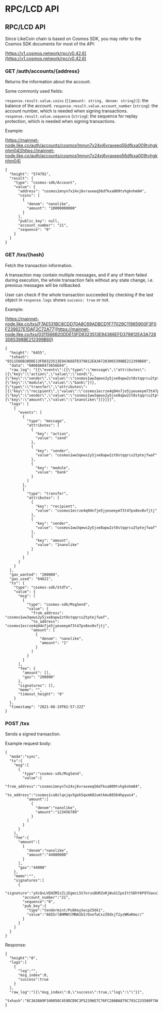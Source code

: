 # RPC/LCD API

## RPC/LCD API

Since LikeCoin chain is based on Cosmos SDK, you may refer to the Cosmos SDK documents for most of the API:

[https://v1.cosmos.network/rpc/v0.42.6](https://v1.cosmos.network/rpc/v0.42.6)

### GET /auth/accounts/{address}

Returns the information about the account.

Some commonly used fields:

`response.result.value.coins` (`[{amount: string, denom: string}]`): the balance of the account. `response.result.value.account_number` (`string`): the account number, which is needed when signing transactions. `response.result.value.sequence` (`string`): the sequence for replay protection, which is needed when signing transactions.

Example:&#x20;

[https://mainnet-node.like.co/auth/accounts/cosmos1mnyn7x24xj6vraxeeq56dfkxa009tvhgknhm04](https://mainnet-node.like.co/auth/accounts/cosmos1mnyn7x24xj6vraxeeq56dfkxa009tvhgknhm04)

```
{
  "height": "574791",
  "result": {
    "type": "cosmos-sdk/Account",
    "value": {
      "address": "cosmos1mnyn7x24xj6vraxeeq56dfkxa009tvhgknhm04",
      "coins": [
        {
          "denom": "nanolike",
          "amount": "10000000000"
        }
      ],
      "public_key": null,
      "account_number": "21",
      "sequence": "0"
    }
  }
}
```

### GET /txs/{hash}

Fetch the transaction information.

A transaction may contain multiple messages, and if any of them failed during execution, the whole transaction fails without any state change, i.e. previous messages will be rollbacked.

User can check if the whole transaction succeeded by checking if the last object in `response.logs` shows `success: true` or not.

Example:&#x20;

[https://mainnet-node.like.co/txs/F7AE531BC8CDD70A8C69ADBCD1F77029C11965900F3F0F239627E1DAF2C72A77](https://mainnet-node.like.co/txs/0311566B20DDE13FD8323513E94366EFD379812EA3A7283065398BE212399B60)

```
{
  "height": "6455",
  "txhash": "0311566B20DDE13FD8323513E94366EFD379812EA3A7283065398BE212399B60",
  "data": "0A060A0473656E64",
  "raw_log": "[{\"events\":[{\"type\":\"message\",\"attributes\":[{\"key\":\"action\",\"value\":\"send\"},{\"key\":\"sender\",\"value\":\"cosmos1ww3qews2y5jxe8apw2zt8stqqrcu2tptejfwaf\"},{\"key\":\"module\",\"value\":\"bank\"}]},{\"type\":\"transfer\",\"attributes\":[{\"key\":\"recipient\",\"value\":\"cosmos1ecrze4q94n7je5jyeueeym73t47px8ev0xfjtj\"},{\"key\":\"sender\",\"value\":\"cosmos1ww3qews2y5jxe8apw2zt8stqqrcu2tptejfwaf\"},{\"key\":\"amount\",\"value\":\"1nanolike\"}]}]}]",
  "logs": [
    {
      "events": [
        {
          "type": "message",
          "attributes": [
            {
              "key": "action",
              "value": "send"
            },
            {
              "key": "sender",
              "value": "cosmos1ww3qews2y5jxe8apw2zt8stqqrcu2tptejfwaf"
            },
            {
              "key": "module",
              "value": "bank"
            }
          ]
        },
        {
          "type": "transfer",
          "attributes": [
            {
              "key": "recipient",
              "value": "cosmos1ecrze4q94n7je5jyeueeym73t47px8ev0xfjtj"
            },
            {
              "key": "sender",
              "value": "cosmos1ww3qews2y5jxe8apw2zt8stqqrcu2tptejfwaf"
            },
            {
              "key": "amount",
              "value": "1nanolike"
            }
          ]
        }
      ]
    }
  ],
  "gas_wanted": "200000",
  "gas_used": "64621",
  "tx": {
    "type": "cosmos-sdk/StdTx",
    "value": {
      "msg": [
        {
          "type": "cosmos-sdk/MsgSend",
          "value": {
            "from_address": "cosmos1ww3qews2y5jxe8apw2zt8stqqrcu2tptejfwaf",
            "to_address": "cosmos1ecrze4q94n7je5jyeueeym73t47px8ev0xfjtj",
            "amount": [
              {
                "denom": "nanolike",
                "amount": "1"
              }
            ]
          }
        }
      ],
      "fee": {
        "amount": [],
        "gas": "200000"
      },
      "signatures": [],
      "memo": "",
      "timeout_height": "0"
    }
  },
  "timestamp": "2021-08-19T02:57:22Z"
}

```

### POST /txs

Sends a signed transaction.

Example request body:

```
{
  "mode":"sync",
  "tx":{
    "msg":[
      {
        "type":"cosmos-sdk/MsgSend",
        "value":{
          "from_address":"cosmos1mnyn7x24xj6vraxeeq56dfkxa009tvhgknhm04",
          "to_address":"cosmos1ca0zlqxjqv5gek5qxm602umtkmu88564hpyws4",
          "amount":[
            {
              "denom":"nanolike",
              "amount":"123456789"
            }
          ]
        }
      }
    ],
    "fee":{
      "amount":[
        {
          "denom":"nanolike",
          "amount":"44000000"
        }
      ],
      "gas":"44000"
    },
    "memo":"",
    "signatures":[
      {
        "signature":"yXcQvLVEHZMIzZijEgmcL5S7orusBURZoRjWuG1IpoItt5DhY8P9TUaxx31huxV200l6GcEbUlB/Y7jONuf3Bw==",
        "account_number":"21",
        "sequence":"0",
        "pub_key":{
          "type":"tendermint/PubKeySecp256k1",
          "value":"A0ZGrlBHMWtCMNAIbIrOxofwCxzZ0dxjT2yzWKwKmo//"
        }
      }
    ]
  }
}
```

Response:

```
{
  "height":"0",
  "logs":[
    {
      "log":"",
      "msg_index":0,
      "success":true
    }
  ],
  "raw_log":"[{\"msg_index\":0,\"success\":true,\"log\":\"\"}]",
  "txhash":"8C3A38A9F340050C459DCD9C3F52396E7C76FC286BA879C791C233580F7A64F0"
}
```
